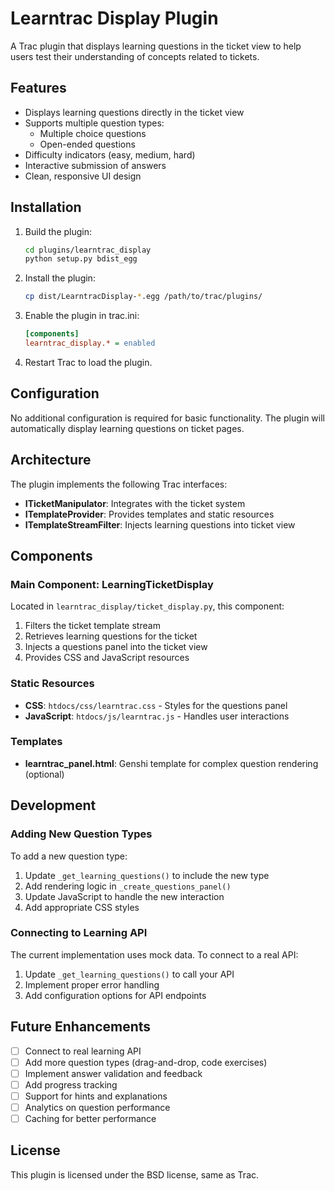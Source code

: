 # Learntrac Display Plugin

A Trac plugin that displays learning questions in the ticket view to help users test their understanding of concepts related to tickets.

## Features

- Displays learning questions directly in the ticket view
- Supports multiple question types:
  - Multiple choice questions
  - Open-ended questions
- Difficulty indicators (easy, medium, hard)
- Interactive submission of answers
- Clean, responsive UI design

## Installation

1. Build the plugin:
   ```bash
   cd plugins/learntrac_display
   python setup.py bdist_egg
   ```

2. Install the plugin:
   ```bash
   cp dist/LearntracDisplay-*.egg /path/to/trac/plugins/
   ```

3. Enable the plugin in trac.ini:
   ```ini
   [components]
   learntrac_display.* = enabled
   ```

4. Restart Trac to load the plugin.

## Configuration

No additional configuration is required for basic functionality. The plugin will automatically display learning questions on ticket pages.

## Architecture

The plugin implements the following Trac interfaces:

- **ITicketManipulator**: Integrates with the ticket system
- **ITemplateProvider**: Provides templates and static resources
- **ITemplateStreamFilter**: Injects learning questions into ticket view

## Components

### Main Component: LearningTicketDisplay

Located in `learntrac_display/ticket_display.py`, this component:

1. Filters the ticket template stream
2. Retrieves learning questions for the ticket
3. Injects a questions panel into the ticket view
4. Provides CSS and JavaScript resources

### Static Resources

- **CSS**: `htdocs/css/learntrac.css` - Styles for the questions panel
- **JavaScript**: `htdocs/js/learntrac.js` - Handles user interactions

### Templates

- **learntrac_panel.html**: Genshi template for complex question rendering (optional)

## Development

### Adding New Question Types

To add a new question type:

1. Update `_get_learning_questions()` to include the new type
2. Add rendering logic in `_create_questions_panel()`
3. Update JavaScript to handle the new interaction
4. Add appropriate CSS styles

### Connecting to Learning API

The current implementation uses mock data. To connect to a real API:

1. Update `_get_learning_questions()` to call your API
2. Implement proper error handling
3. Add configuration options for API endpoints

## Future Enhancements

- [ ] Connect to real learning API
- [ ] Add more question types (drag-and-drop, code exercises)
- [ ] Implement answer validation and feedback
- [ ] Add progress tracking
- [ ] Support for hints and explanations
- [ ] Analytics on question performance
- [ ] Caching for better performance

## License

This plugin is licensed under the BSD license, same as Trac.